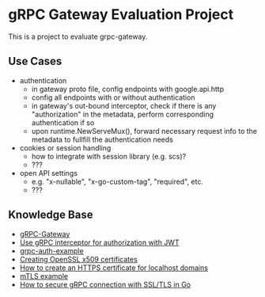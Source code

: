 # gRPC Gateway Evaluation Project

This is a project to evaluate grpc-gateway.

## Use Cases

* authentication
    + in gateway proto file, config endpoints with google.api.http
    + config all endpoints with or without authentication
    + in gateway's out-bound interceptor, check if there is any "authorization" in the metadata, perform corresponding authentication if so
    + upon runtime.NewServeMux(), forward necessary request info to the metadata to fullfill the authentication needs
* cookies or session handling
    + how to integrate with session library (e.g. scs)?
    + ???
* open API settings
    + e.g. "x-nullable", "x-go-custom-tag", "required", etc.
    + ???

## Knowledge Base

* [gRPC-Gateway](https://grpc-ecosystem.github.io/grpc-gateway/)
* [Use gRPC interceptor for authorization with JWT](https://dev.to/techschoolguru/use-grpc-interceptor-for-authorization-with-jwt-1c5h)
* [grpc-auth-example](https://github.com/johanbrandhorst/grpc-auth-example)
* [Creating OpenSSL x509 certificates](https://adfinis.com/en/blog/openssl-x509-certificates/)
* [How to create an HTTPS certificate for localhost domains](https://gist.github.com/cecilemuller/9492b848eb8fe46d462abeb26656c4f8)
* [mTLS example](https://github.com/islishude/grpc-mtls-example)
* [How to secure gRPC connection with SSL/TLS in Go](https://dev.to/techschoolguru/how-to-secure-grpc-connection-with-ssl-tls-in-go-4ph)